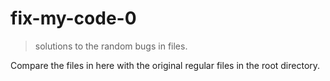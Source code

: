 # fix-my-code-0

> solutions to the random bugs in files.

Compare the files in here with the original regular files in the root directory.
